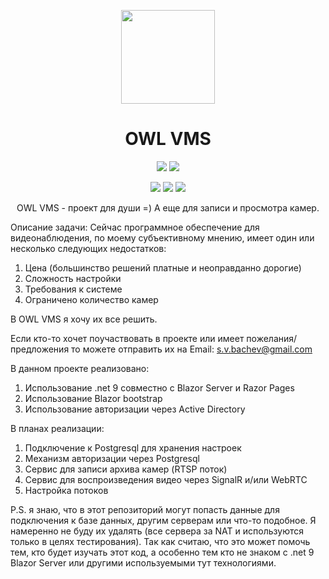 <p align="center"> 
  <img align="center" src="https://github.com/SVBachev/OWL-VMS/blob/main/logo.png?raw=true" width="150"/> 
</p>

<h1><div align="center">OWL VMS</h1>
<p align="center">
  <img src="https://img.shields.io/badge/PRICE-free-%231DC8EE"/>
  <img src="https://img.shields.io/badge/SUPPORT-no-%231DC8EE"/>
</p>
  
<p align="center">
  <img src="https://img.shields.io/github/downloads/SVBachev/OWL-VMS/total?color=%231DC8EE&label=DOWNLOADS&logo=GitHub&logoColor=%231DC8EE&style=flat"/>
  <img src="https://img.shields.io/github/last-commit/SVBachev/OWL-VMS?color=%231DC8EE&label=LAST%20COMMIT&style=flat"/>
  <img src="https://img.shields.io/github/release-date/SVBachev/OWL-VMS?color=%231DC8EE&label=RELEASE%20DATE&style=flat"/>
</p>


<p align="center">
OWL VMS - проект для души =) А еще для записи и просмотра камер.
</p>

Описание задачи:
  Сейчас программное обеспечение для видеонаблюдения, по моему субъективному мнению, имеет один или несколько следующих недостатков:
  
  1) Цена (большинство решений платные и неоправданно дорогие)
  2) Сложность настройки
  3) Требования к системе
  4) Ограничено количество камер

В OWL VMS я хочу их все решить.

Если кто-то хочет поучаствовать в проекте или имеет пожелания/предложения
то можете отправить их на Email: s.v.bachev@gmail.com

В данном проекте реализовано:
1) Использование .net 9 совместно с Blazor Server и Razor Pages
2) Использование Blazor bootstrap
3) Использование авторизации через Active Directory

В планах реализации:
1) Подключение к Postgresql для хранения настроек
2) Механизм авторизации через Postgresql
3) Сервис для записи архива камер (RTSP поток)
4) Сервис для воспроизведения видео через SignalR и/или WebRTC
5) Настройка потоков

P.S. я знаю, что в этот репозиторий могут попасть данные для подключения к базе данных, другим серверам или что-то подобное. Я намеренно не буду их удалять (все сервера за NAT и используются только в целях тестирования). Так как считаю, что это может помочь тем, кто будет изучать этот код, а особенно тем кто не знаком с .net 9 Blazor Server или другими используемыми тут технологиями.

